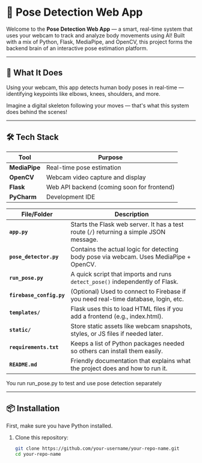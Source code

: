 # 🤖 Pose Detection Web App

Welcome to the **Pose Detection Web App** — a smart, real-time system that uses your webcam to track and analyze body movements using AI! Built with a mix of Python, Flask, MediaPipe, and OpenCV, this project forms the backend brain of an interactive pose estimation platform.

---

## 🚀 What It Does

Using your webcam, this app detects human body poses in real-time — identifying keypoints like elbows, knees, shoulders, and more.

Imagine a digital skeleton following your moves — that's what this system does behind the scenes!

---

## 🛠️ Tech Stack

| Tool          | Purpose                                   |
|---------------|-------------------------------------------|
| **MediaPipe** | Real-time pose estimation                 |
| **OpenCV**    | Webcam video capture and display          |
| **Flask**     | Web API backend (coming soon for frontend)|
| **PyCharm**   | Development IDE                           |

 | File/Folder              | Description                                                                             |
| ------------------------ | --------------------------------------------------------------------------------------- |
| **`app.py`**             | Starts the Flask web server. It has a test route (`/`) returning a simple JSON message. |
| **`pose_detector.py`**   | Contains the actual logic for detecting body pose via webcam. Uses MediaPipe + OpenCV.  |
| **`run_pose.py`**        | A quick script that imports and runs `detect_pose()` independently of Flask.            |
| **`firebase_config.py`** | (Optional) Used to connect to Firebase if you need real-time database, login, etc.      |
| **`templates/`**         | Flask uses this to load HTML files if you add a frontend (e.g., index.html).            |
| **`static/`**            | Store static assets like webcam snapshots, styles, or JS files if needed later.         |
| **`requirements.txt`**   | Keeps a list of Python packages needed so others can install them easily.               |
| **`README.md`**          | Friendly documentation that explains what the project does and how to run it.           |


You run run_pose.py to test and use pose detection separately


---

## 📦 Installation

First, make sure you have Python installed.

1. Clone this repository:
   ```bash
   git clone https://github.com/your-username/your-repo-name.git
   cd your-repo-name
